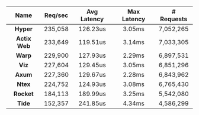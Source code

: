 |   **Name**   |   Req/sec   | Avg Latency | Max Latency |  # Requests |
|:------------:|:-----------:|:-----------:|:-----------:|:-----------:|
|**Hyper**|235,058|126.23us|3.05ms|7,052,265|
|**Actix Web**|233,649|119.51us|3.14ms|7,033,305|
|**Warp**|229,900|127.93us|2.29ms|6,897,531|
|**Viz**|227,604|129.45us|3.05ms|6,851,296|
|**Axum**|227,360|129.67us|2.28ms|6,843,962|
|**Ntex**|224,752|124.93us|3.08ms|6,765,430|
|**Rocket**|184,113|189.99us|3.25ms|5,542,080|
|**Tide**|152,357|241.85us|4.34ms|4,586,299|
